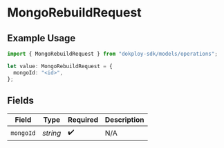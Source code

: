 # MongoRebuildRequest

## Example Usage

```typescript
import { MongoRebuildRequest } from "dokploy-sdk/models/operations";

let value: MongoRebuildRequest = {
  mongoId: "<id>",
};
```

## Fields

| Field              | Type               | Required           | Description        |
| ------------------ | ------------------ | ------------------ | ------------------ |
| `mongoId`          | *string*           | :heavy_check_mark: | N/A                |
